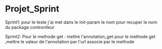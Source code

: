 # Projet_Sprint
Sprint1:
pour le teste 
j'ai met dans le init-param le nom pour recuper le nom du package contronlleur 

Sprint2:
Pour le methode get : mettre l'annotation_get pour le methode get ,mettre le valeur de l'annotation par l'url associe par le methode